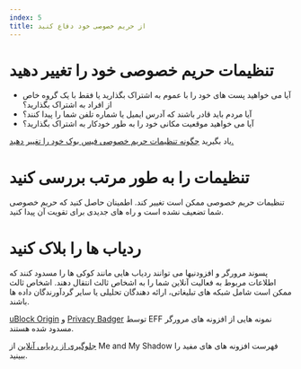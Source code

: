 ```yaml
---
index: 5
title: از حریم خصوصی خود دفاع کنید
---
```

# تنظیمات حریم خصوصی خود را تغییر دهید

*   آیا می خواهید پست های خود را با عموم به اشتراک بگذارید یا فقط با یک گروه خاص از افراد به اشتراک بگذارید؟
*   آیا مردم باید قادر باشند که آدرس ایمیل یا شماره تلفن شما را پیدا کنند؟
*   آیا می خواهید موقعیت مکانی خود را به طور خودکار به اشتراک بگذارید؟

یاد بگیرید [چگونه تنظیمات حریم خصوصی فیس بوک خود را تغییر دهید.](umbrella://tools/other/s_facebook.md)

# تنظیمات را به طور مرتب بررسی کنید

تنظیمات حریم خصوصی ممکن است تغییر کند. اطمینان حاصل کنید که حریم خصوصی شما تضعیف نشده است و راه های جدیدی برای تقویت آن پیدا کنید.

# ردیاب ها را بلاک کنید

پسوند مرورگر و افزودنیها می توانند ردیاب هایی مانند کوکی ها را مسدود کنند که اطلاعات مربوط به فعالیت آنلاین شما را به اشخاص ثالث انتقال دهند. اشخاص ثالث ممکن است شامل شبکه های تبلیغاتی، ارائه دهندگان تحلیلی یا سایر گردآورندگان داده ها باشند.

[uBlock Origin](https://github.com/gorhill/uBlock) و [Privacy Badger](https://www.eff.org/privacybadger) توسط EFF نمونه هایی از افزونه های مرورگر مسدود شده هستند.

[جلوگیری از ردیابی آنلاین](https://myshadow.org/prevent-online-tracking) از Me and My Shadow فهرست افزونه های های مفید را ببینید.